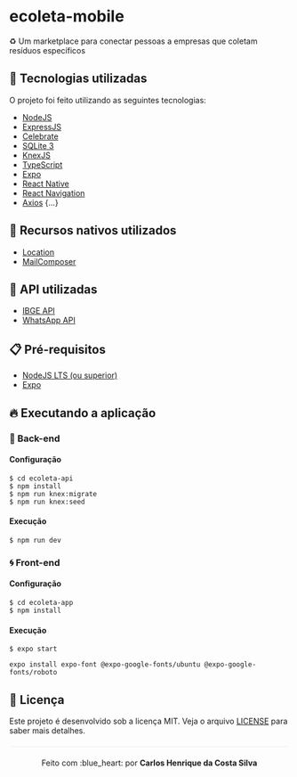 # ecoleta-mobile
:recycle: Um marketplace para conectar pessoas a empresas que coletam resíduos específicos

## :rocket: Tecnologias utilizadas

O projeto foi feito utilizando as seguintes tecnologias:

- [NodeJS](https://nodejs.org/en/)
- [ExpressJS](https://expressjs.com/pt-br/)
- [Celebrate](https://www.npmjs.com/package/celebrate)
- [SQLite 3](https://www.sqlite.org/index.html)
- [KnexJS](http://knexjs.org/)
- [TypeScript](https://www.typescriptlang.org/)
- [Expo](https://expo.io/)
- [React Native](https://reactnative.dev/)
- [React Navigation](https://reactnavigation.org/)
- [Axios](https://github.com/axios/axios)
{...}

## :iphone: Recursos nativos utilizados

- [Location](https://docs.expo.io/versions/latest/sdk/location/)
- [MailComposer](https://docs.expo.io/versions/latest/sdk/mail-composer/)

## :dart: API utilizadas
- [IBGE API](https://servicodados.ibge.gov.br/api/docs)
- [WhatsApp API](https://www.whatsapp.com/business/)

## :clipboard: Pré-requisitos

- [NodeJS LTS (ou superior)](https://nodejs.org/en/)
- [Expo](https://expo.io/)

## :fire: Executando a aplicação

### :bug: Back-end
#### Configuração
```
$ cd ecoleta-api
$ npm install
$ npm run knex:migrate
$ npm run knex:seed
```
#### Execução
```
$ npm run dev
```


### :cyclone: Front-end
#### Configuração

```
$ cd ecoleta-app
$ npm install
```
#### Execução
```
$ expo start
```
```
expo install expo-font @expo-google-fonts/ubuntu @expo-google-fonts/roboto
```


## :page_facing_up: Licença 
Este projeto é desenvolvido sob a licença MIT. Veja o arquivo [LICENSE](LICENSE.md) para saber mais detalhes.

<p align="center" style="margin-top: 20px; border-top: 1px solid #eee; padding-top: 20px;">Feito com :blue_heart: por <strong> Carlos Henrique da Costa Silva </strong> </p>

